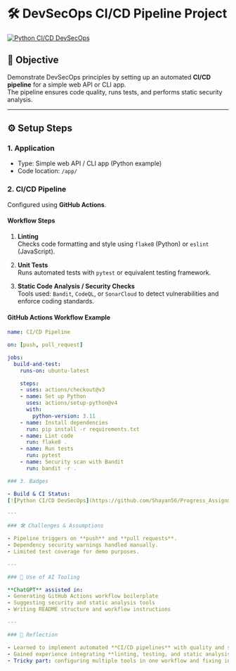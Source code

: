 # 🛠️ DevSecOps CI/CD Pipeline Project

[![Python CI/CD DevSecOps](https://github.com/Shayan56/Progress_Assignment_SHAYAN/actions/workflows/ci.yml/badge.svg)](https://github.com/Shayan56/Progress_Assignment_SHAYAN/actions/workflows/ci.yml)

## 📌 Objective
Demonstrate DevSecOps principles by setting up an automated **CI/CD pipeline** for a simple web API or CLI app.  
The pipeline ensures code quality, runs tests, and performs static security analysis.

---

## ⚙️ Setup Steps

### 1. Application
- Type: Simple web API / CLI app (Python example)  
- Code location: `/app/`

### 2. CI/CD Pipeline
Configured using **GitHub Actions**.

#### Workflow Steps
1. **Linting**  
   Checks code formatting and style using `flake8` (Python) or `eslint` (JavaScript).

2. **Unit Tests**  
   Runs automated tests with `pytest` or equivalent testing framework.

3. **Static Code Analysis / Security Checks**  
   Tools used: `Bandit`, `CodeQL`, or `SonarCloud` to detect vulnerabilities and enforce coding standards.

#### GitHub Actions Workflow Example
```yaml
name: CI/CD Pipeline

on: [push, pull_request]

jobs:
  build-and-test:
    runs-on: ubuntu-latest

    steps:
    - uses: actions/checkout@v3
    - name: Set up Python
      uses: actions/setup-python@v4
      with:
        python-version: 3.11
    - name: Install dependencies
      run: pip install -r requirements.txt
    - name: Lint code
      run: flake8 .
    - name: Run tests
      run: pytest
    - name: Security scan with Bandit
      run: bandit -r .

### 3. Badges

- Build & CI Status:  
[![Python CI/CD DevSecOps](https://github.com/Shayan56/Progress_Assignment_SHAYAN/actions/workflows/ci.yml/badge.svg)](https://github.com/Shayan56/Progress_Assignment_SHAYAN/actions/workflows/ci.yml)

---

### 🛠️ Challenges & Assumptions

- Pipeline triggers on **push** and **pull requests**.  
- Dependency security warnings handled manually.  
- Limited test coverage for demo purposes.  

---

### 🤖 Use of AI Tooling

**ChatGPT** assisted in:  
- Generating GitHub Actions workflow boilerplate  
- Suggesting security and static analysis tools  
- Writing README structure and workflow instructions  

---

### 📌 Reflection

- Learned to implement automated **CI/CD pipelines** with quality and security gates.  
- Gained experience integrating **linting, testing, and static analysis**.  
- Tricky part: configuring multiple tools in one workflow and fixing initial pipeline errors.  
